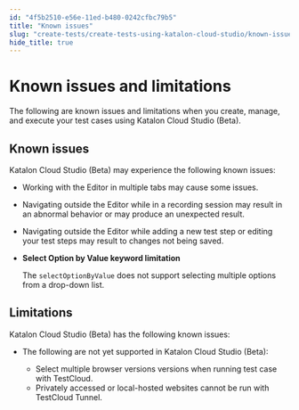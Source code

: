 ```yaml
---
id: "4f5b2510-e56e-11ed-b480-0242cfbc79b5"
title: "Known issues"
slug: "create-tests/create-tests-using-katalon-cloud-studio/known-issues"
hide_title: true
---
```


# <a id="concept-1364" class="anchor_top_offset"/><a id="ariaid-title1" class="anchor_top_offset"/>Known issues and limitations

<p xmlns="http://www.w3.org/1999/xhtml" className="shortdesc">The following are known issues and limitations when you create, manage, and execute your test cases using <span className="ph">Katalon Cloud Studio (Beta)</span>.</p> 

## Known issues

<p xmlns="http://www.w3.org/1999/xhtml" className="p"><span className="ph">Katalon Cloud Studio (Beta)</span> may experience the following known issues:</p> 
<ul xmlns="http://www.w3.org/1999/xhtml" className="ul"><li className="li">Working with the <span className="ph">Editor</span> in multiple tabs may cause some issues.</li><li className="li"><p className="p">Navigating outside the <span className="ph">Editor</span> while in a recording session may result in an abnormal behavior or may produce an unexpected result.</p></li><li className="li"><p className="p">Navigating outside the <span className="ph">Editor</span> while adding a new test step or editing your test steps may result to changes not being saved.</p></li><li className="li"><strong className="ph b">Select Option by Value keyword limitation</strong><p className="p">The <code className="ph codeph">selectOptionByValue</code> does not support selecting multiple options from a drop-down list.</p></li></ul> 

## Limitations

<p xmlns="http://www.w3.org/1999/xhtml" className="p"><span className="ph">Katalon Cloud Studio (Beta)</span> has the following known issues:</p> 
<ul xmlns="http://www.w3.org/1999/xhtml" className="ul"><li className="li"><div className="p">The following are not yet supported in <span className="ph">Katalon Cloud Studio (Beta)</span>: <ul className="ul"><li className="li">Select multiple browser versions versions when running test case with <span className="ph">TestCloud</span>.</li><li className="li">Privately accessed or local-hosted websites cannot be run with <span className="ph">TestCloud</span> Tunnel.</li></ul></div></li></ul> 
